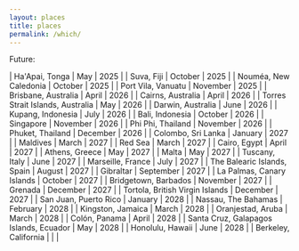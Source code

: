 ```yaml
---
layout: places
title: places
permalink: /which/
---
```


Future:

| Ha'Apai, Tonga                           | May       | 2025 |
| Suva, Fiji                               | October   | 2025 |
| Nouméa, New Caledonia                    | October   | 2025 |
| Port Vila, Vanuatu                       | November  | 2025 |
| Brisbane, Australia                      | April     | 2026 |
| Cairns, Australia                        | April     | 2026 |
| Torres Strait Islands, Australia         | May       | 2026 |
| Darwin, Australia                        | June      | 2026 |
| Kupang, Indonesia                        | July      | 2026 |
| Bali, Indonesia                          | October   | 2026 |
| Singapore                                | November  | 2026 |
| Phi Phi, Thailand                        | November  | 2026 |
| Phuket, Thailand                         | December  | 2026 |
| Colombo, Sri Lanka                       | January   | 2027 |
| Maldives                                 | March     | 2027 |
| Red Sea                                  | March     | 2027 |
| Cairo, Egypt                             | April     | 2027 |
| Athens, Greece                           | May       | 2027 |
| Malta                                    | May       | 2027 |
| Tuscany, Italy                           | June      | 2027 |
| Marseille, France                        | July      | 2027 |
| The Balearic Islands, Spain              | August    | 2027 |
| Gibraltar                                | September | 2027 |
| La Palmas, Canary Islands                | October   | 2027 |
| Bridgetown, Barbados                     | November  | 2027 |
| Grenada                                  | December  | 2027 |
| Tortola, British Virgin Islands          | December  | 2027 |
| San Juan, Puerto Rico                    | January   | 2028 |
| Nassau, The Bahamas                      | February  | 2028 |
| Kingston, Jamaica                        | March     | 2028 |
| Oranjestad, Aruba                        | March     | 2028 |
| Colón, Panama                            | April     | 2028 |
| Santa Cruz, Galapagos Islands, Ecuador   | May       | 2028 |
| Honolulu, Hawaii                         | June      | 2028 |
| Berkeley, California                     |           |      |
